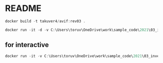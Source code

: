 # README

```powershell
docker build -t takuver4/avif:rev03 .

docker run -it -d -v C:\Users\toruv\OneDrive\work\sample_code\2021\03_investigate_avif:/work/src takuver4/avif:rev03
```

## for interactive

```powershell
docker run -it -v C:\Users\toruv\OneDrive\work\sample_code\2021\03_investigate_avif:/work/src takuver4/avif:rev03 bash
```
